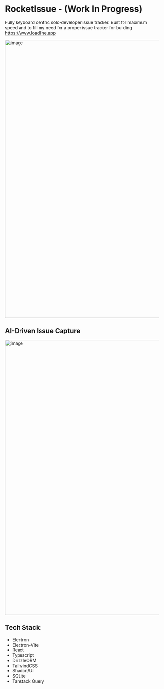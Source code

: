 # RocketIssue - (Work In Progress)
Fully keyboard centric solo-developer issue tracker. Built for maximum speed and to fill my need for a proper issue tracker for building https://www.loadline.app

<img width="1132" height="912" alt="image" src="https://github.com/user-attachments/assets/7632a1d9-4d74-4d42-958e-8bcb88226c6b" />

## AI-Driven Issue Capture

<img width="1131" height="901" alt="image" src="https://github.com/user-attachments/assets/77aeec7a-ad41-421f-9c1a-2f9382a21149" />

## Tech Stack:
- Electron
- Electron-Vite
- React
- Typescript
- DrizzleORM
- TailwindCSS
- Shadcn/UI
- SQLite
- Tanstack Query
